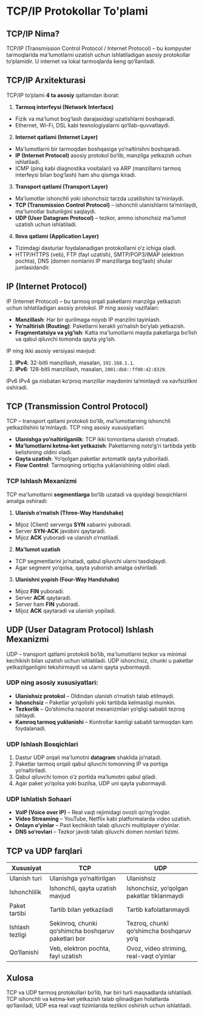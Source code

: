 # TCP/IP Protokollar To'plami

## TCP/IP Nima?
TCP/IP (Transmission Control Protocol / Internet Protocol) – bu kompyuter tarmoqlarida ma'lumotlarni uzatish uchun ishlatiladigan asosiy protokollar to‘plamidir. U internet va lokal tarmoqlarda keng qo‘llaniladi.

## TCP/IP Arxitekturasi
TCP/IP to‘plami **4 ta asosiy** qatlamdan iborat:

1. **Tarmoq interfeysi (Network Interface)**
  - Fizik va ma'lumot bog‘lash darajasidagi uzatishlarni boshqaradi.
  - Ethernet, Wi-Fi, DSL kabi texnologiyalarni qo‘llab-quvvatlaydi.

2. **Internet qatlami (Internet Layer)**
  - Ma'lumotlarni bir tarmoqdan boshqasiga yo‘naltirishni boshqaradi.
  - **IP (Internet Protocol)** asosiy protokol bo‘lib, manzilga yetkazish uchun ishlatiladi.
  - ICMP (ping kabi diagnostika vositalari) va ARP (manzillarni tarmoq interfeysi bilan bog‘lash) ham shu qismga kiradi.

3. **Transport qatlami (Transport Layer)**
  - Ma'lumotlar ishonchli yoki ishonchsiz tarzda uzatilishini ta'minlaydi.
  - **TCP (Transmission Control Protocol)** – ishonchli ulanishlarni ta’minlaydi, ma'lumotlar butunligini saqlaydi.
  - **UDP (User Datagram Protocol)** – tezkor, ammo ishonchsiz ma'lumot uzatish uchun ishlatiladi.

4. **Ilova qatlami (Application Layer)**
  - Tizimdagi dasturlar foydalanadigan protokollarni o‘z ichiga oladi.
  - HTTP/HTTPS (veb), FTP (fayl uzatish), SMTP/POP3/IMAP (elektron pochta), DNS (domen nomlarini IP manzillarga bog‘lash) shular jumlasidandir.

## IP (Internet Protocol)
IP (Internet Protocol) – bu tarmoq orqali paketlarni manzilga yetkazish uchun ishlatiladigan asosiy protokol.
IP ning asosiy vazifalari:
- **Manzillash**: Har bir qurilmaga noyob IP manzilni tayinlash.
- **Yo‘naltirish (Routing)**: Paketlarni kerakli yo‘nalish bo‘ylab yetkazish.
- **Fragmentatsiya va yig‘ish**: Katta ma'lumotlarni mayda paketlarga bo‘lish va qabul qiluvchi tomonda qayta yig‘ish.

IP ning ikki asosiy versiyasi mavjud:
1. **IPv4**: 32-bitli manzillash, masalan, `192.168.1.1`.
2. **IPv6**: 128-bitli manzillash, masalan, `2001:db8::ff00:42:8329`.

IPv6 IPv4 ga nisbatan ko‘proq manzillar maydonini ta’minlaydi va xavfsizlikni oshiradi.

## TCP (Transmission Control Protocol)
TCP – transport qatlami protokoli bo‘lib, ma'lumotlarning ishonchli yetkazilishini ta’minlaydi.
TCP ning asosiy xususiyatlari:
- **Ulanishga yo‘naltirilganlik**: TCP ikki tomonlama ulanish o‘rnatadi.
- **Ma'lumotlarni ketma-ket yetkazish**: Paketlarning noto‘g‘ri tartibda yetib kelishining oldini oladi.
- **Qayta uzatish**: Yo‘qolgan paketlar avtomatik qayta yuboriladi.
- **Flow Control**: Tarmoqning ortiqcha yuklanishining oldini oladi.

### TCP Ishlash Mexanizmi
TCP ma'lumotlarni **segmentlarga** bo‘lib uzatadi va quyidagi bosqichlarni amalga oshiradi:

1. **Ulanish o‘rnatish (Three-Way Handshake)**
  - Mijoz (Client) serverga **SYN** xabarini yuboradi.
  - Server **SYN-ACK** javobini qaytaradi.
  - Mijoz **ACK** yuboradi va ulanish o‘rnatiladi.

2. **Ma'lumot uzatish**
  - TCP segmentlarini jo‘natadi, qabul qiluvchi ularni tasdiqlaydi.
  - Agar segment yo‘qolsa, qayta yuborish amalga oshiriladi.

3. **Ulanishni yopish (Four-Way Handshake)**
  - Mijoz **FIN** yuboradi.
  - Server **ACK** qaytaradi.
  - Server ham **FIN** yuboradi.
  - Mijoz **ACK** qaytaradi va ulanish yopiladi.

## UDP (User Datagram Protocol) Ishlash Mexanizmi
UDP – transport qatlami protokoli bo‘lib, ma'lumotlarni tezkor va minimal kechikish bilan uzatish uchun ishlatiladi. UDP ishonchsiz, chunki u paketlar yetkazilganligini tekshirmaydi va ularni qayta yubormaydi.

### UDP ning asosiy xususiyatlari:
- **Ulanishsiz protokol** – Oldindan ulanish o‘rnatish talab etilmaydi.
- **Ishonchsiz** – Paketlar yo‘qolishi yoki tartibda kelmasligi mumkin.
- **Tezkorlik** – Qo‘shimcha nazorat mexanizmlari yo‘qligi sababli tezroq ishlaydi.
- **Kamroq tarmoq yuklanishi** – Kontrollar kamligi sababli tarmoqdan kam foydalanadi.

### UDP Ishlash Bosqichlari
1. Dastur UDP orqali ma'lumotni **datagram** shaklida jo‘natadi.
2. Paketlar tarmoq orqali qabul qiluvchi tomonning IP va portiga yo‘naltiriladi.
3. Qabul qiluvchi tomon o‘z portida ma’lumotni qabul qiladi.
4. Agar paket yo‘qolsa yoki buzilsa, UDP uni qayta yubormaydi.

### UDP Ishlatish Sohaari
- **VoIP (Voice over IP)** – Real vaqt rejimidagi ovozli qo‘ng‘iroqlar.
- **Video Streaming** – YouTube, Netflix kabi platformalarda video uzatish.
- **Onlayn o‘yinlar** – Past kechikish talab qiluvchi multiplayer o‘yinlar.
- **DNS so‘rovlari** – Tezkor javob talab qiluvchi domen nomlari tizimi.

## TCP va UDP farqlari

| Xususiyat | TCP | UDP |
|-----------|-----|-----|
| Ulanish turi | Ulanishga yo‘naltirilgan | Ulanishsiz |
| Ishonchlilik | Ishonchli, qayta uzatish mavjud | Ishonchsiz, yo‘qolgan paketlar tiklanmaydi |
| Paket tartibi | Tartib bilan yetkaziladi | Tartib kafolatlanmaydi |
| Ishlash tezligi | Sekinroq, chunki qo‘shimcha boshqaruv paketlari bor | Tezroq, chunki qo‘shimcha boshqaruv yo‘q |
| Qo‘llanishi | Veb, elektron pochta, fayl uzatish | Ovoz, video striming, real-vaqt o‘yinlar |

## Xulosa
TCP va UDP tarmoq protokollari bo‘lib, har biri turli maqsadlarda ishlatiladi. TCP ishonchli va ketma-ket yetkazish talab qilinadigan holatlarda qo‘llaniladi, UDP esa real vaqt tizimlarida tezlikni oshirish uchun ishlatiladi.

